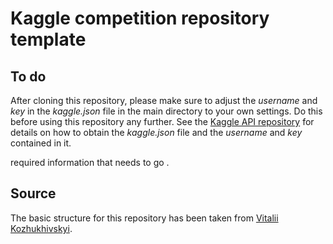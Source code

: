 # Kaggle competition repository template

## To do
After cloning this repository, please make sure to adjust the _username_ and _key_ in the _kaggle.json_ file in the main directory to your own settings. Do this before using this repository any further. See the [Kaggle API repository](https://github.com/Kaggle/kaggle-api#api-credentials) for details on how to obtain the _kaggle.json_ file and the _username_ and _key_ contained in it.

required information that needs to go .

## Source
The basic structure for this repository has been taken from [Vitalii Kozhukhivskyi](https://towardsdatascience.com/how-to-kaggle-the-engineer-way-act-1-vs-code-containers-b3279970c029).
